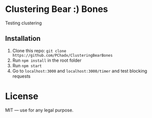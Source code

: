 # Clustering Bear :) Bones 
Testing clustering

## Installation

1. Clone this repo: `git clone https://github.com/PChadx/ClusteringBearBones`
2. Run `npm install` in the root folder
3. Run `npm start`
4. Go to `localhost:3000` and `localhost:3000/timer` and test blocking requests

# License

MIT — use for any legal purpose.